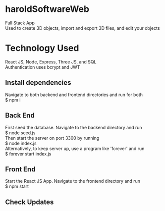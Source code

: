 # haroldSoftwareWeb
Full Stack App <br> 
Used to create 3D objects, import and export 3D files, and edit your objects <br> 
# Technology Used
React JS, Node, Express, Three JS, and SQL <br> 
Authentication uses bcrypt and JWT <br> 
## Install dependencies
Navigate to both backend and frontend directories and run for both <br>
$ npm i 
## Back End
First seed the database. Navigate to the backend directory and run <br>
$ node seed.js <br>
Then start the server on port 3300 by running <br>
$ node index.js <br>
Alternatively, to keep server up, use a program like 'forever' and run <br>
$ forever start index.js
## Front End 
Start the React JS App. Navigate to the frontend directory and run <br>
$ npm start
## Check Updates
